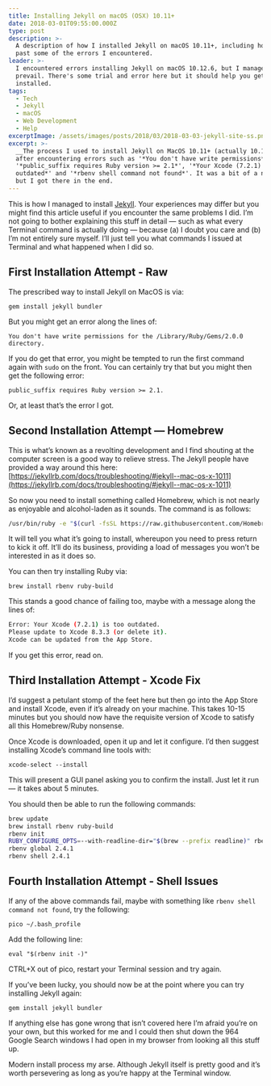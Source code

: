 ```yaml
---
title: Installing Jekyll on macOS (OSX) 10.11+
date: 2018-03-01T09:55:00.000Z
type: post
description: >-
  A description of how I installed Jekyll on macOS 10.11+, including how to get
  past some of the errors I encountered.
leader: >-
  I encountered errors installing Jekyll on macOS 10.12.6, but I managed to
  prevail. There's some trial and error here but it should help you get Jekyll
  installed.
tags:
  - Tech
  - Jekyll
  - macOS
  - Web Development
  - Help
excerptImage: /assets/images/posts/2018/03/2018-03-03-jekyll-site-ss.png
excerpt: >-
  __The process I used to install Jekyll on MacOS 10.11+ (actually 10.12.6)__
  after encountering errors such as '*You don't have write permissions*',
  '*public_suffix requires Ruby version >= 2.1*', '*Your Xcode (7.2.1) is too
  outdated*' and '*rbenv shell command not found*'. It was a bit of a nightmare,
  but I got there in the end.
---
```

[//]: # (@simpleimg | /assets/images/posts/2018/03/2018-03-03-jekyll-site-ss.png | alt=Jekyll icon. | class=s25 left|@itemprop=image )

This is how I managed to install [Jekyll](https://jekyllrb.com). Your experiences may differ but you might find this article useful if you encounter the same problems I did. I’m not going to bother explaining this stuff in detail — such as what every Terminal command is actually doing — because (a) I doubt you care and (b) I’m not entirely sure myself. I’ll just tell you what commands I issued at Terminal and what happened when I did so.

## First Installation Attempt - Raw
The prescribed way to install Jekyll on MacOS is via:

`gem install jekyll bundler`

But you might get an error along the lines of:

`You don't have write permissions for the /Library/Ruby/Gems/2.0.0 directory.`

If you do get that error, you might be tempted to run the first command again with `sudo` on the front. You can certainly try that but you might then get the following error:

`public_suffix requires Ruby version >= 2.1.`

Or, at least that’s the error I got.

## Second Installation Attempt — Homebrew
This is what’s known as a revolting development and I find shouting at the computer screen is a good way to relieve stress. The Jekyll people have provided a way around this here: [https://jekyllrb.com/docs/troubleshooting/#jekyll--mac-os-x-1011](https://jekyllrb.com/docs/troubleshooting/#jekyll--mac-os-x-1011)

So now you need to install something called Homebrew, which is not nearly as enjoyable and alcohol-laden as it sounds. The command is as follows:

```bash
/usr/bin/ruby -e "$(curl -fsSL https://raw.githubusercontent.com/Homebrew/install/master/install)"
```

It will tell you what it’s going to install, whereupon you need to press return to kick it off. It’ll do its business, providing a load of messages you won’t be interested in as it does so.

You can then try installing Ruby via:

`brew install rbenv ruby-build`

This stands a good chance of failing too, maybe with a message along the lines of:

```bash
Error: Your Xcode (7.2.1) is too outdated.
Please update to Xcode 8.3.3 (or delete it).
Xcode can be updated from the App Store.
```

If you get this error, read on.

## Third Installation Attempt - Xcode Fix
I’d suggest a petulant stomp of the feet here but then go into the App Store and install Xcode, even if it’s already on your machine. This takes 10-15 minutes but you should now have the requisite version of Xcode to satisfy all this Homebrew/Ruby nonsense.

Once Xcode is downloaded, open it up and let it configure.  I’d then suggest installing Xcode’s command line tools with:

`xcode-select --install`

This will present a GUI panel asking you to confirm the install. Just let it run — it takes about 5 minutes.

You should then be able to run the following commands:

```bash
brew update
brew install rbenv ruby-build
rbenv init
RUBY_CONFIGURE_OPTS=--with-readline-dir="$(brew --prefix readline)" rbenv install 2.4.1
rbenv global 2.4.1
rbenv shell 2.4.1
```

## Fourth Installation Attempt - Shell Issues
If any of the above commands fail, maybe with something like `rbenv shell command not found`, try the following:

`pico ~/.bash_profile`

Add the following line:

`eval "$(rbenv init -)"`

CTRL+X out of pico, restart your Terminal session and try again.

If you’ve been lucky, you should now be at the point where you can try installing Jekyll again:

`gem install jekyll bundler`

If anything else has gone wrong that isn’t covered here I’m afraid you’re on your own, but this worked for me and I could then shut down the 964 Google Search windows I had open in my browser from looking all this stuff up.

Modern install process my arse. Although Jekyll itself is pretty good and it’s worth persevering as long as you’re happy at the Terminal window.

